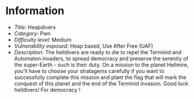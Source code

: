 # Information

- *Title:* Heapdivers
- *Category:* Pwn
- *Difficulty level:* Medium
- *Vulnerability exposed:* Heap based, Use After Free (UAF)
- *Description:* The helldivers are ready to die to repel the Terminid and Automaton invaders, to spread democracy and preserve the serenity of the super-Earth - such is their duty. On a mission to the planet Hellmire, you'll have to choose your stratagems carefully if you want to successfully complete this mission and plant the flag that will mark the conquest of this planet and the end of the Terminid invasion. Good luck helldivers! For democracy !
